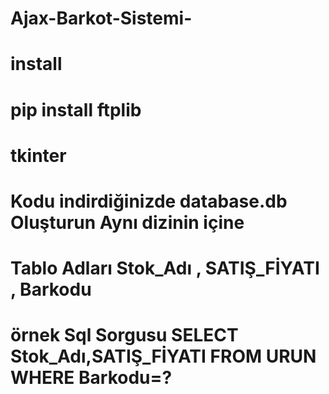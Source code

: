 # Ajax-Barkot-Sistemi-

# install

# pip install ftplib

# tkinter 

# Kodu indirdiğinizde database.db Oluşturun Aynı dizinin içine 

# Tablo Adları Stok_Adı , SATIŞ_FİYATI ,  Barkodu 

# örnek Sql Sorgusu SELECT Stok_Adı,SATIŞ_FİYATI FROM URUN WHERE Barkodu=?

#
